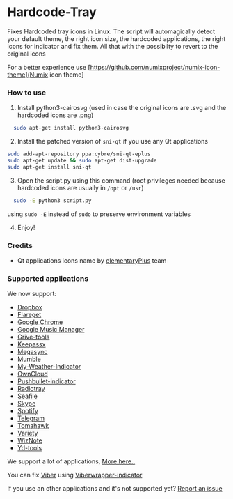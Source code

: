 # Hardcode-Tray
Fixes Hardcoded tray icons in Linux.
The script will automagically detect your default theme, the right icon size, the hardcoded applications, the right icons for indicator and fix them. All that with the possibilty to revert to the original icons

For a better experience use [https://github.com/numixproject/numix-icon-theme](Numix icon theme] 

### How to use
  1. Install python3-cairosvg (used in case the original icons are .svg and the hardcoded icons are .png)
  ```bash
    sudo apt-get install python3-cairosvg
  ```

  2. Install the patched version of ```sni-qt``` if you use any Qt applications
  ```bash
  sudo add-apt-repository ppa:cybre/sni-qt-eplus
  sudo apt-get update && sudo apt-get dist-upgrade
  sudo apt-get install sni-qt

  ```
  3. Open the script.py using this command (root privileges needed because hardcoded icons are usually in `/opt` or `/usr`)
  ```bash
    sudo -E python3 script.py
  ```
  using ``` sudo -E ``` instead of ``` sudo ``` to preserve environment variables  
  
  4. Enjoy!

### Credits
- Qt applications icons name by [elementaryPlus](https://github.com/mank319/elementaryPlus) team

### Supported applications
We now support:
* [Dropbox](https://www.dropbox.com/)
* [Flareget](http://flareget.com/)
* [Google Chrome](http://www.google.com/chrome/)
* [Google Music Manager](https://play.google.com/intl/ALL_fr/about/music/)
* [Grive-tools](https://launchpad.net/~thefanclub/+archive/ubuntu/grive-tools)
* [Keepassx](https://www.keepassx.org/)
* [Megasync](https://mega.co.nz/)
* [Mumble](https://launchpad.net/~mumble)
* [My-Weather-Indicator](https://launchpad.net/my-weather-indicator)
* [OwnCloud](https://owncloud.org/)
* [Pushbullet-indicator](https://launchpad.net/~atareao)
* [Radiotray](http://radiotray.sourceforge.net/)
* [Seafile](https://www.seafile.com/)
* [Skype](http://www.skype.com/)
* [Spotify](https://www.spotify.com)
* [Telegram](https://desktop.telegram.org/)
* [Tomahawk](https://www.tomahawk-player.org/)
* [Variety](http://peterlevi.com/variety/)
* [WizNote](http://www.wiznote.com/)
* [Yd-tools](https://github.com/slytomcat/yandex-disk-indicator)

We support a lot of applications, [More here..](https://github.com/bil-elmoussaoui/Hardcode-Tray/blob/master/db.csv)

You can fix [Viber](https://www.viber.com/) using [Viberwrapper-indicator](https://github.com/karas84/viberwrapper-indicator)

If you use an other applications and it's not supported yet? [Report an issue](https://github.com/bil-elmoussaoui/Hardcode-Tray/issues)
